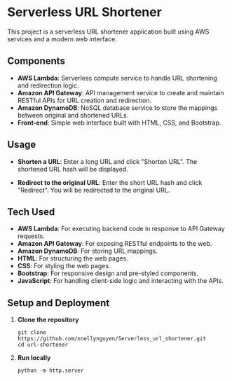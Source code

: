 # Serverless URL Shortener

This project is a serverless URL shortener application built using AWS services and a modern web interface.

## Components

- **AWS Lambda**: Serverless compute service to handle URL shortening and redirection logic.
- **Amazon API Gateway**: API management service to create and maintain RESTful APIs for URL creation and redirection.
- **Amazon DynamoDB**: NoSQL database service to store the mappings between original and shortened URLs.
- **Front-end**: Simple web interface built with HTML, CSS, and Bootstrap.

## Usage
- **Shorten a URL**: Enter a long URL and click "Shorten URL".
The shortened URL hash will be displayed.

- **Redirect to the original URL**: Enter the short URL hash and click "Redirect". You will be redirected to the original URL.

## Tech Used

- **AWS Lambda**: For executing backend code in response to API Gateway requests.
- **Amazon API Gateway**: For exposing RESTful endpoints to the web.
- **Amazon DynamoDB**: For storing URL mappings.
- **HTML**: For structuring the web pages.
- **CSS**: For styling the web pages.
- **Bootstrap**: For responsive design and pre-styled components.
- **JavaScript**: For handling client-side logic and interacting with the APIs.

## Setup and Deployment

1. **Clone the repository**
   ```
   git clone https://github.com/xnellynguyen/Serverless_url_shortener.git
   cd url-shortener
   ```

2. **Run locally**
   ```
   python -m http.server
   ```
